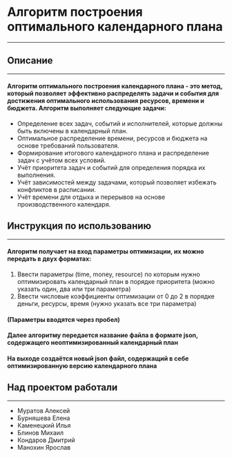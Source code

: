 # Алгоритм построения оптимального календарного плана
---
## Описание
---
#### Алгоритм оптимального построения календарного плана - это метод, который позволяет эффективно распределять задачи и события для достижения оптимального использования ресурсов, времени и бюджета. Алгоритм выполняет следующие задачи:
- Определение всех задач, событий и исполнителей, которые должны быть включены в календарный план.
- Оптимальное распределение времени, ресурсов и бюджета на основе требований пользователя.
- Формирование итогового календарного плана и распределение задач с учётом всех условий.
- Учёт приоритета задач и событий для определения порядка их выполнения.
- Учёт зависимостей между задачами, который позволяет избежать конфликтов в расписании.
- Учёт времени для отдыха и перерывов на основе производственного календаря.
## Инструкция по использованию
---
#### Алгоритм получает на вход параметры оптимизации, их можно передать в двух форматах:
1. Ввести параметры (time, money, resource) по которым нужно оптимизировать календарный план в порядке приоритета (можно указать один, два или три параметра)
2. Ввести числовые коэффициенты оптимизации от 0 до 2 в порядке деньги, ресурсы, время (нужно указать все три параметра)
#### (Параметры вводятся через пробел)
#### Далее алгоритму передается название файла в формате json, содержащего неоптимизированный календарный план
#### На выходе создаётся новый json файл, содержащий в себе оптимизированную версию календарного плана
## Над проектом работали
---
- Муратов Алексей
- Бурняшева Елена
- Каменецкий Илья
- Блинов Михаил
- Кондаров Дмитрий
- Манохин Ярослав